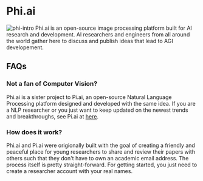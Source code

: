 Phi.ai
====================================================================================================================================================
![phi-intro](https://user-images.githubusercontent.com/39483396/62224349-c10b7f80-b3cb-11e9-9949-5945715b8740.png)
Phi.ai is an open-source image processing platform built for AI research and development. AI researchers and engineers from all around the world gather here to discuss and publish ideas that lead to AGI developement.

## FAQs
### Not a fan of Computer Vision? 
Phi.ai is a sister project to Pi.ai, an open-source Natural Language Processing platform designed and developed with the same idea. If you are a NLP researcher or you just want to keep updated on the newest trends and breakthroughs, see Pi.ai at [here](https://github.com/SOB845/Pi).

### How does it work?
Phi.ai and Pi.ai were origionally built with the goal of creating a friendly and peaceful place for young researchers to share and review their papers with others such that they don't have to own an academic email address.
The process itself is pretty straight-forward. For getting started, you just need to create a researcher account with your real names.
